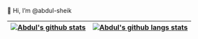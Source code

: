 👋 Hi, I’m @abdul-sheik

| <a href="https://abdul-sheik.github.io"><img align="center" src="https://github-readme-stats.vercel.app/api?username=abdul-sheik&show_icons=true&include_all_commits=true&theme=buefy&hide_border=true" alt="Abdul's github stats" /></a> | <a href="https://abdul-sheik.github.io"><img align="center" src="https://github-readme-stats.vercel.app/api/top-langs/?username=abdul-sheik&layout=compact&theme=buefy&hide_border=true" alt="Abdul's github langs stats" /></a> |
| ------------- | ------------- |
